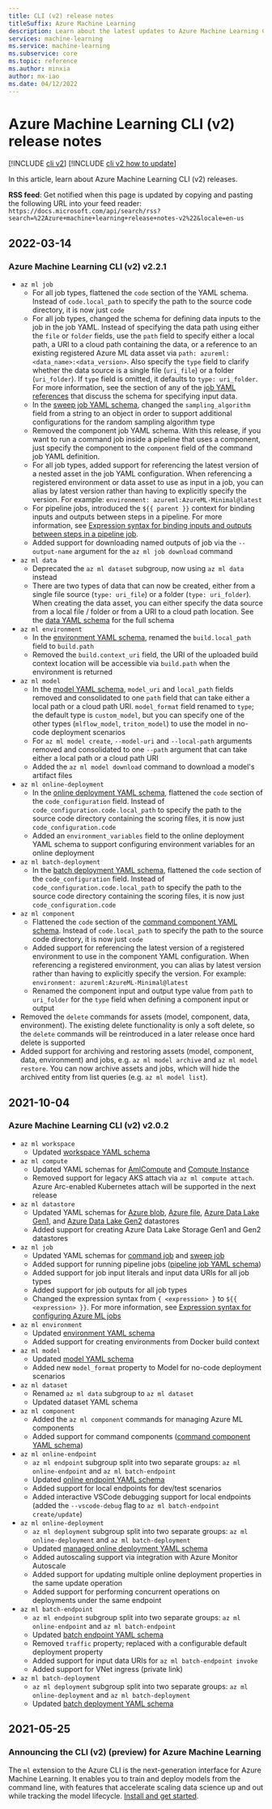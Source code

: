 ```yaml
---
title: CLI (v2) release notes
titleSuffix: Azure Machine Learning
description: Learn about the latest updates to Azure Machine Learning CLI (v2)
services: machine-learning
ms.service: machine-learning
ms.subservice: core
ms.topic: reference
ms.author: minxia
author: mx-iao
ms.date: 04/12/2022
---
```


# Azure Machine Learning CLI (v2) release notes

[!INCLUDE [cli v2](../../includes/machine-learning-cli-v2.md)]
[!INCLUDE [cli v2 how to update](../../includes/machine-learning-cli-v2-update-note.md)]


In this article, learn about Azure Machine Learning CLI (v2) releases.

__RSS feed__: Get notified when this page is updated by copying and pasting the following URL into your feed reader:
`https://docs.microsoft.com/api/search/rss?search=%22Azure+machine+learning+release+notes-v2%22&locale=en-us`

## 2022-03-14

### Azure Machine Learning CLI (v2) v2.2.1

- `az ml job`
  - For all job types, flattened the `code` section of the YAML schema. Instead of `code.local_path` to specify the path to the source code directory, it is now just `code`
  - For all job types, changed the schema for defining data inputs to the job in the job YAML. Instead of specifying the data path using either the `file` or `folder` fields, use the `path` field to specify either a local path, a URI to a cloud path containing the data, or a reference to an existing registered Azure ML data asset via `path: azureml:<data_name>:<data_version>`. Also specify the `type` field to clarify whether the data source is a single file (`uri_file`) or a folder (`uri_folder`). If `type` field is omitted, it defaults to `type: uri_folder`. For more information, see the section of any of the [job YAML references](reference-yaml-job-command.md) that discuss the schema for specifying input data.
  - In the [sweep job YAML schema](reference-yaml-job-sweep.md), changed the `sampling_algorithm` field from a string to an object in order to support additional configurations for the random sampling algorithm type
  - Removed the component job YAML schema. With this release, if you want to run a command job inside a pipeline that uses a component, just specify the component to the `component` field of the command job YAML definition. 
  - For all job types, added support for referencing the latest version of a nested asset in the job YAML configuration. When referencing a registered environment or data asset to use as input in a job, you can alias by latest version rather than having to explicitly specify the version. For example: `environment: azureml:AzureML-Minimal@latest`
  - For pipeline jobs, introduced the `${{ parent }}` context for binding inputs and outputs between steps in a pipeline. For more information, see [Expression syntax for binding inputs and outputs between steps in a pipeline job](reference-yaml-core-syntax.md#binding-inputs-and-outputs-between-steps-in-a-pipeline-job).
  - Added support for downloading named outputs of job via the `--output-name` argument for the `az ml job download` command
- `az ml data`
  - Deprecated the `az ml dataset` subgroup, now using `az ml data` instead
  - There are two types of data that can now be created, either from a single file source (`type: uri_file`) or a folder (`type: uri_folder`). When creating the data asset, you can either specify the data source from a local file / folder or from a URI to a cloud path location. See the [data YAML schema](reference-yaml-data.md) for the full schema
- `az ml environment`
  - In the [environment YAML schema](reference-yaml-environment.md), renamed the `build.local_path` field to `build.path`
  - Removed the `build.context_uri` field, the URI of the uploaded build context location will be accessible via `build.path` when the environment is returned
- `az ml model`
  - In the [model YAML schema](reference-yaml-model.md), `model_uri` and `local_path` fields removed and consolidated to one `path` field that can take either a local path or a cloud path URI. `model_format` field renamed to `type`; the default type is `custom_model`, but you can specify one of the other types (`mlflow_model`, `triton_model`) to use the model in no-code deployment scenarios
  - For `az ml model create`, `--model-uri` and `--local-path` arguments removed and consolidated to one `--path` argument that can take either a local path or a cloud path URI 
  - Added the `az ml model download` command to download a model's artifact files
- `az ml online-deployment`
  - In the [online deployment YAML schema](reference-yaml-deployment-managed-online.md), flattened the `code` section of the `code_configuration` field. Instead of `code_configuration.code.local_path` to specify the path to the source code directory containing the scoring files, it is now just `code_configuration.code`
  - Added an `environment_variables` field to the online deployment YAML schema to support configuring environment variables for an online deployment
- `az ml batch-deployment`
  - In the [batch deployment YAML schema](reference-yaml-deployment-batch.md), flattened the `code` section of the `code_configuration` field. Instead of `code_configuration.code.local_path` to specify the path to the source code directory containing the scoring files, it is now just `code_configuration.code`
- `az ml component`
  - Flattened the `code` section of the [command component YAML schema](reference-yaml-component-command.md). Instead of `code.local_path` to specify the path to the source code directory, it is now just `code`
  -  Added support for referencing the latest version of a registered environment to use in the component YAML configuration. When referencing a registered environment, you can alias by latest version rather than having to explicitly specify the version. For example: `environment: azureml:AzureML-Minimal@latest`
  -  Renamed the component input and output type value from `path` to `uri_folder` for the `type` field when defining a component input or output
- Removed the `delete` commands for assets (model, component, data, environment). The existing delete functionality is only a soft delete, so the `delete` commands will be reintroduced in a later release once hard delete is supported
- Added support for archiving and restoring assets (model, component, data, environment) and jobs, e.g. `az ml model archive` and `az ml model restore`. You can now archive assets and jobs, which will hide the archived entity from list queries (e.g. `az ml model list`).

## 2021-10-04

### Azure Machine Learning CLI (v2) v2.0.2

- `az ml workspace`
  - Updated [workspace YAML schema](reference-yaml-workspace.md)
- `az ml compute`
  - Updated YAML schemas for [AmlCompute](reference-yaml-compute-aml.md) and [Compute Instance](reference-yaml-compute-instance.md)
  - Removed support for legacy AKS attach via `az ml compute attach`. Azure Arc-enabled Kubernetes attach will be supported in the next release
- `az ml datastore`
  - Updated YAML schemas for [Azure blob](reference-yaml-datastore-blob.md), [Azure file](reference-yaml-datastore-files.md), [Azure Data Lake Gen1](reference-yaml-datastore-data-lake-gen1.md), and [Azure Data Lake Gen2](reference-yaml-datastore-data-lake-gen2.md) datastores
  - Added support for creating Azure Data Lake Storage Gen1 and Gen2 datastores
- `az ml job`
  - Updated YAML schemas for [command job](reference-yaml-job-command.md) and [sweep job](reference-yaml-job-sweep.md)
  - Added support for running pipeline jobs ([pipeline job YAML schema](reference-yaml-job-pipeline.md))
  - Added support for job input literals and input data URIs for all job types
  - Added support for job outputs for all job types
  - Changed the expression syntax from `{ <expression> }` to `${{ <expression> }}`. For more information, see [Expression syntax for configuring Azure ML jobs](reference-yaml-core-syntax.md#expression-syntax-for-configuring-azure-ml-jobs-and-components)
- `az ml environment`
  - Updated [environment YAML schema](reference-yaml-environment.md)
  - Added support for creating environments from Docker build context
- `az ml model`
  - Updated [model YAML schema](reference-yaml-model.md)
  - Added new `model_format` property to Model for no-code deployment scenarios
- `az ml dataset`
  - Renamed `az ml data` subgroup to `az ml dataset`
  - Updated dataset YAML schema
- `az ml component`
  - Added the `az ml component` commands for managing Azure ML components
  - Added support for command components ([command component YAML schema](reference-yaml-component-command.md))
- `az ml online-endpoint`
  - `az ml endpoint` subgroup split into two separate groups: `az ml online-endpoint` and `az ml batch-endpoint`
  - Updated [online endpoint YAML schema](reference-yaml-endpoint-online.md)
  - Added support for local endpoints for dev/test scenarios
  - Added interactive VSCode debugging support for local endpoints (added the `--vscode-debug` flag to `az ml batch-endpoint create/update`)
- `az ml online-deployment`
  - `az ml deployment` subgroup split into two separate groups: `az ml online-deployment` and `az ml batch-deployment`
  - Updated [managed online deployment YAML schema](reference-yaml-deployment-managed-online.md)
  - Added autoscaling support via integration with Azure Monitor Autoscale
  - Added support for updating multiple online deployment properties in the same update operation
  - Added support for performing concurrent operations on deployments under the same endpoint
- `az ml batch-endpoint`
  - `az ml endpoint` subgroup split into two separate groups: `az ml online-endpoint` and `az ml batch-endpoint`
  - Updated [batch endpoint YAML schema](reference-yaml-endpoint-batch.md)
  - Removed `traffic` property; replaced with a configurable default deployment property
  - Added support for input data URIs for `az ml batch-endpoint invoke`
  - Added support for VNet ingress (private link)
- `az ml batch-deployment`
  - `az ml deployment` subgroup split into two separate groups: `az ml online-deployment` and `az ml batch-deployment`
  - Updated [batch deployment YAML schema](reference-yaml-deployment-batch.md)

## 2021-05-25

### Announcing the CLI (v2) (preview) for Azure Machine Learning

The `ml` extension to the Azure CLI is the next-generation interface for Azure Machine Learning. It enables you to train and deploy models from the command line, with features that accelerate scaling data science up and out while tracking the model lifecycle. [Install and get started](how-to-configure-cli.md).
